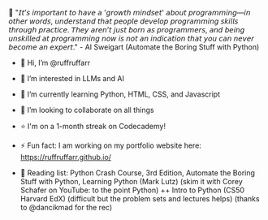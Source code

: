 🌱 "𝘐𝘵’𝘴 𝘪𝘮𝘱𝘰𝘳𝘵𝘢𝘯𝘵 𝘵𝘰 𝘩𝘢𝘷𝘦 𝘢 '𝘨𝘳𝘰𝘸𝘵𝘩 𝘮𝘪𝘯𝘥𝘴𝘦𝘵' 𝘢𝘣𝘰𝘶𝘵 𝘱𝘳𝘰𝘨𝘳𝘢𝘮𝘮𝘪𝘯𝘨—𝘪𝘯 𝘰𝘵𝘩𝘦𝘳 𝘸𝘰𝘳𝘥𝘴, 𝘶𝘯𝘥𝘦𝘳𝘴𝘵𝘢𝘯𝘥 𝘵𝘩𝘢𝘵 𝘱𝘦𝘰𝘱𝘭𝘦 𝘥𝘦𝘷𝘦𝘭𝘰𝘱 𝘱𝘳𝘰𝘨𝘳𝘢𝘮𝘮𝘪𝘯𝘨 𝘴𝘬𝘪𝘭𝘭𝘴 𝘵𝘩𝘳𝘰𝘶𝘨𝘩 𝘱𝘳𝘢𝘤𝘵𝘪𝘤𝘦. 𝘛𝘩𝘦𝘺 𝘢𝘳𝘦𝘯’𝘵 𝘫𝘶𝘴𝘵 𝘣𝘰𝘳𝘯 𝘢𝘴 𝘱𝘳𝘰𝘨𝘳𝘢𝘮𝘮𝘦𝘳𝘴, 𝘢𝘯𝘥 𝘣𝘦𝘪𝘯𝘨 𝘶𝘯𝘴𝘬𝘪𝘭𝘭𝘦𝘥 𝘢𝘵 𝘱𝘳𝘰𝘨𝘳𝘢𝘮𝘮𝘪𝘯𝘨 𝘯𝘰𝘸 𝘪𝘴 𝘯𝘰𝘵 𝘢𝘯 𝘪𝘯𝘥𝘪𝘤𝘢𝘵𝘪𝘰𝘯 𝘵𝘩𝘢𝘵 𝘺𝘰𝘶 𝘤𝘢𝘯 𝘯𝘦𝘷𝘦𝘳 𝘣𝘦𝘤𝘰𝘮𝘦 𝘢𝘯 𝘦𝘹𝘱𝘦𝘳𝘵." - AI Sweigart (Automate the Boring Stuff with Python)

- 👋 Hi, I’m @ruffruffarr
- 👀 I’m interested in LLMs and AI 
- 💎 I’m currently learning Python, HTML, CSS, and Javascript
- 💞️ I’m looking to collaborate on all things
- ⭐ I'm on a 1-month streak on Codecademy!
- ⚡ Fun fact: I am working on my portfolio website here: https://ruffruffarr.github.io/
  
- 📖 Reading list: Python Crash Course, 3rd Edition, Automate the Boring Stuff with Python, Learning Python (Mark Lutz) (skim it with Corey Schafer on YouTube: to the point Python) ++ Intro to Python (CS50 Harvard EdX) (difficult but the problem sets and lectures helps) (thanks to @dancikmad for the rec)

<!---
ruffruffarr/ruffruffarr is a ✨ special ✨ repository because its `README.md` (this file) appears on your GitHub profile.
You can click the Preview link to take a look at your changes.
--->
